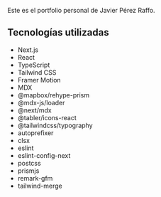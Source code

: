 Este es el portfolio personal de Javier Pérez Raffo.

## Tecnologías utilizadas
- Next.js
- React
- TypeScript
- Tailwind CSS
- Framer Motion
- MDX
- @mapbox/rehype-prism
- @mdx-js/loader
- @next/mdx
- @tabler/icons-react
- @tailwindcss/typography
- autoprefixer
- clsx
- eslint
- eslint-config-next
- postcss
- prismjs
- remark-gfm
- tailwind-merge
